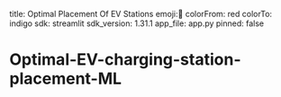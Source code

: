 title: Optimal Placement Of EV Stations
emoji:🔋
colorFrom: red
colorTo: indigo
sdk: streamlit
sdk_version: 1.31.1
app_file: app.py
pinned: false

# Optimal-EV-charging-station-placement-ML
